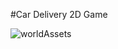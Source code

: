 #Car Delivery 2D Game

![worldAssets](https://user-images.githubusercontent.com/60744320/190876131-56f2d3df-1c9a-4070-b7e3-0e6e54c9d4a7.PNG)
